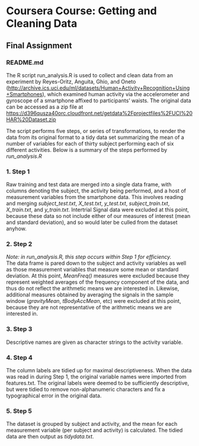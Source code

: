 # Coursera Course: Getting and Cleaning Data
## Final Assignment
### README.md

The R script run_analysis.R is used to collect and clean data from an experiment by Reyes-Oritz, Anguita, Ghio, and Oneto (http://archive.ics.uci.edu/ml/datasets/Human+Activity+Recognition+Using+Smartphones), which examined human activity via the accelerometer and gyroscope of a smartphone affixed to participants’ waists. The original data can be accessed as a zip file at https://d396qusza40orc.cloudfront.net/getdata%2Fprojectfiles%2FUCI%20HAR%20Dataset.zip  

The script performs five steps, or series of transformations, to render the data from its original format to a tidy data set summarizing the mean of a number of variables for each of thirty subject performing each of six different activities. Below is a summary of the steps performed by *run_analysis.R*  

### 1. Step 1  
Raw training and test data are merged into a single data frame, with columns denoting the subject, the activity being performed, and a host of measurement variables from the smartphone data. This involves reading and merging *subject_test.txt*, *X_test.txt*, *y_test.txt*, *subject_train.txt*, *X_train.txt*, and *y_train.txt*. Intertrial Signal data were excluded at this point, because these data so not include either of our measures of interest (mean and standard deviation), and so would later be culled from the dataset anyhow.

### 2. Step 2  
*Note: in run_analysis.R, this step occurs within Step 1 for efficiency.*  
The data frame is pared down to the subject and activity variables as well as those measurement variables that measure some mean or standard deviation. At this point, *MeanFreq()* measures were excluded because they represent weighted averages of the frequency component of the data, and thus do not reflect the arithmetic means we are interested in. Likewise, additional measures obtained by averaging the signals in the sample window (*gravityMean*, *tBodyAccMean*, etc) were excluded at this point, because they are not representative of the arithmetic means we are interested in.

### 3. Step 3  
Descriptive names are given as character strings to the activity variable.

### 4. Step 4  
The column labels are tidied up for maximal descriptiveness. When the data was read in during Step 1, the original variable names were imported from features.txt. The original labels were deemed to be sufficiently descriptive, but were tidied to remove non-alphanumeric characters and fix a typographical error in the original data.

### 5. Step 5  
The dataset is grouped by subject and activity, and the mean for each measurement variable (per subject and activity) is calculated. The tidied data are then output as *tidydata.txt*.